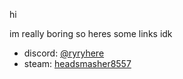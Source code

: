 hi

im really boring so heres some links idk

* discord: [@ryryhere](https://discord.com/users/508262470117228545)
* steam: [headsmasher8557](https://steamcommunity.com/profiles/76561199497130291)
